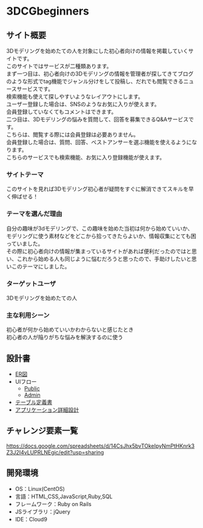# 3DCGbeginners

## サイト概要
3Dモデリングを始めたての人を対象にした初心者向けの情報を掲載していくサイトです。<br>
このサイトではサービスが二種類あります。</br>
まず一つ目は、初心者向けの3Dモデリングの情報を管理者が探してきてブログのような形式でtag機能でジャンル分けをして投稿し、だれでも閲覧できるニュースサービスです。<br>
検索機能も使えて探しやすいようなレイアウトにします。<br>
ユーザー登録した場合は、SNSのようなお気に入りが使えます。<br>
会員登録していなくてもコメントはできます。<br>
二つ目は、3Dモデリングの悩みを質問して、回答を募集できるQ&Aサービスです。</br>
こちらは、閲覧する際には会員登録は必要ありません。</br>
会員登録した場合は、質問、回答、ベストアンサーを選ぶ機能を使えるようになります。<br>
こちらのサービスでも検索機能、お気に入り登録機能が使えます。</br>


### サイトテーマ
このサイトを見れば3Dモデリング初心者が疑問をすぐに解消できてスキルを早く伸ばせる！

### テーマを選んだ理由
自分の趣味が3dモデリングで、この趣味を始めた当初は何から始めていいか、モデリングに使う素材などをどこから拾ってきたらよいか、情報収集にとても困っていました。<br>
その際に初心者向けの情報が集まっているサイトがあれば便利だったのではと思い、これから始める人も同じように悩むだろうと思ったので、手助けしたいと思いこのテーマにしました。

### ターゲットユーザ
3Dモデリングを始めたての人

### 主な利用シーン
初心者が何から始めていいかわからないと感じたとき<br>
初心者の人が陥りがちな悩みを解決するのに使う

## 設計書
- [ER図](https://drive.google.com/file/d/1gWoKV8tySktG5K9Caq9HRTsEksnhW9-_/view?usp=sharing)
- UIフロー
  - [Public](https://drive.google.com/file/d/1h78TUW68HAY3ZSD8fNO568J_HxhwtH8J/view?usp=sharing)
  - [Admin](https://drive.google.com/file/d/1gAHWLRRcV2AtNEknCtI-OZC9kKT5ATnX/view?usp=sharing)
- [テーブル定義書](https://docs.google.com/spreadsheets/d/1XW5yC0PFBmDAu074LPB7FJQHV0s242sRNZ1JJtmFBUo/edit?usp=sharing)
- [アプリケーション詳細設計](https://docs.google.com/spreadsheets/d/1iAW1Tyc3nCKNrcMuvrBqSmqN2YVBKPVbHEBltnKUPFE/edit?usp=sharing)

## チャレンジ要素一覧
https://docs.google.com/spreadsheets/d/14CsJhx5bvTOkeIpyNmPtHKnrk3Z3J2I4vLUPRLNEgic/edit?usp=sharing

## 開発環境
- OS：Linux(CentOS)
- 言語：HTML,CSS,JavaScript,Ruby,SQL
- フレームワーク：Ruby on Rails
- JSライブラリ：jQuery
- IDE：Cloud9
